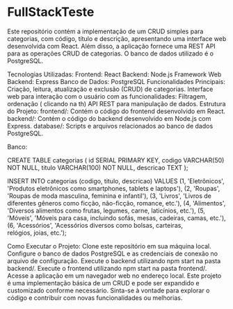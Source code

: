 # FullStackTeste
 
Este repositório contém a implementação de um CRUD simples para categorias, com código, título e descrição, apresentando uma interface web desenvolvida com React. Além disso, a aplicação fornece uma REST API para as operações CRUD de categorias. O banco de dados utilizado é o PostgreSQL.

Tecnologias Utilizadas:
Frontend: React
Backend: Node.js
Framework Web Backend: Express
Banco de Dados: PostgreSQL
Funcionalidades Principais:
Criação, leitura, atualização e exclusão (CRUD) de categorias.
Interface web para interação com o usuário com as funcionalidades: 
Filtragem, ordenação ( clicando na th) 
API REST para manipulação de dados.
Estrutura do Projeto:
frontend/: Contém o código do frontend desenvolvido em React.
backend/: Contém o código do backend desenvolvido em Node.js com Express.
database/: Scripts e arquivos relacionados ao banco de dados PostgreSQL.

Banco:

CREATE TABLE categorias (
    id SERIAL PRIMARY KEY,
    codigo VARCHAR(50) NOT NULL,
    titulo VARCHAR(100) NOT NULL,
    descricao TEXT
);

INSERT INTO categorias (codigo, titulo, descricao) VALUES
(1, 'Eletrônicos', 'Produtos eletrônicos como smartphones, tablets e laptops'),
(2, 'Roupas', 'Roupas de moda masculina, feminina e infantil'),
(3, 'Livros', 'Livros de diferentes gêneros como ficção, não-ficção, romance, etc.'),
(4, 'Alimentos', 'Diversos alimentos como frutas, legumes, carne, laticínios, etc.'),
(5, 'Móveis', 'Móveis para casa, incluindo sofás, mesas, cadeiras, camas, etc.'),
(6, 'Acessórios', 'Acessórios diversos como bolsas, carteiras, relógios, joias, etc.');

Como Executar o Projeto:
Clone este repositório em sua máquina local.
Configure o banco de dados PostgreSQL e as credenciais de conexão no arquivo de configuração.
Execute o backend utilizando npm start na pasta backend/.
Execute o frontend utilizando npm start na pasta frontend/.
Acesse a aplicação em um navegador web no endereço local.
Este projeto é uma implementação básica de um CRUD e pode ser expandido e customizado conforme necessário. Sinta-se à vontade para explorar o código e contribuir com novas funcionalidades ou melhorias.
